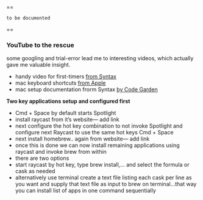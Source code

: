 ==
```
to be documented
```

==



### YouTube to the rescue
some googling and trial-error lead me to interesting videos, which actually gave me valuable insight.

 * handy video for first-timers [from Syntax](https://youtu.be/GK7zLYAXdDs?si=lxuplcgV7qE63_Vf)
 * mac keyboard shortcuts [from Apple](https://support.apple.com/en-us/102650)
 * mac setup documentation frorm Syntax [by Code Garden](https://github.com/CodingGarden/mac-setup)


**Two key applications setup and configured first**

* Cmd + Space by default starts Spotlight 
* install raycast from it’s website— add link
* next configure the hot key combination to not invoke Spotlight and configure next Raycast to use the same hot keys Cmd + Space 
* next install homebrew.. again from website— add link
* once this is done we can now install remaining applications using raycast and invoke brew from within 
* there are two options 
 * start raycast by hot key, type brew install,… and select the formula or cask as needed 
 * alternatively use terminal create a text file listing each cask per line as you want and supply that text file as input to brew on terminal…that way you can install list of apps in one command sequentially 